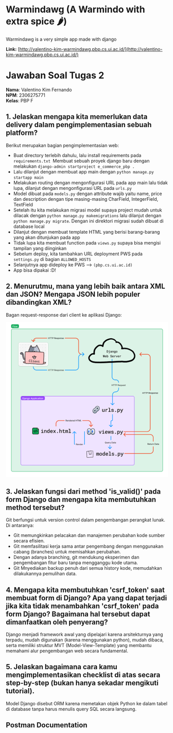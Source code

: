 # Warmindawg (A Warmindo with extra spice 🌶️)
Warmindawg is a very simple app made with django

**Link:** [http://valentino-kim-warmindawg.pbp.cs.ui.ac.id/](http://valentino-kim-warmindawg.pbp.cs.ui.ac.id/)

# Jawaban Soal Tugas 2

**Nama**: Valentino Kim Fernando <br />
**NPM**: 2306275771 <br />
**Kelas**: PBP F 

## 1. Jelaskan mengapa kita memerlukan data delivery dalam pengimplementasian sebuah platform?
Berikut merupakan bagian pengimplementasian web:
- Buat directory terlebih dahulu, lalu install requirements pada `requirements.txt `Membuat sebuah proyek django baru dengan melakukan `django-admin startproject e_commerce_pbp .`
- Lalu dilanjut dengan membuat app main dengan `python manage.py startapp main`
- Melakukan routing dengan mengonfigurasi URL pada app main lalu tidak lupa, dilanjut dengan mengonfigurasi URL pada `urls.py`
- Model dibuat pada `models.py` dengan attribute wajib yaitu name, price dan description dengan tipe masing-masing CharField, IntegerField, TextField
- Setelah itu kita melakukan migrasi model supaya project mudah untuk dilacak dengan `python manage.py makemigrations` lalu dilanjut dengan `python manage.py migrate`. Dengan ini direktori migrasi sudah dibuat di database local
- Dilanjut dengan membuat template HTML yang berisi barang-barang yang akan ditunjukan pada app
- Tidak lupa kita membuat function pada `views.py` supaya bisa mengisi tampilan yang diinginkan
- Sebelum deploy, kita tambahkan URL deployment PWS pada `settings.py` di bagian `ALLOWED_HOSTS`
- Selanjutnya app dideploy ke PWS --> `(pbp.cs.ui.ac.id)` 
- App bisa dipakai :D!

## 2. Menurutmu, mana yang lebih baik antara XML dan JSON? Mengapa JSON lebih populer dibandingkan XML?
Bagan request-response dari client ke aplikasi Django:

   <img src="public/PBP_Tugas 2.png">

## 3. Jelaskan fungsi dari method 'is_valid()' pada form Django dan mengapa kita membutuhkan method tersebut?
Git berfungsi untuk version control dalam pengembangan perangkat lunak. Di antaranya:
- Git memungkinkan pelacakan dan manajemen perubahan kode sumber secara efisien.
- Git memfasilitasi kerja sama antar pengembang dengan menggunakan cabang (branches) untuk memisahkan perubahan.
- Dengan adanya branching, git mendukung eksperimen dan pengembangan fitur baru tanpa mengganggu kode utama.
- Git Mnyediakan backup penuh dari semua history kode, memudahkan dilakukannya pemulihan data.

## 4. Mengapa kita membutuhkan 'csrf_token' saat membuat form di Django? Apa yang dapat terjadi jika kita tidak menambahkan 'csrf_token' pada form Django? Bagaimana hal tersebut dapat dimanfaatkan oleh penyerang?
Django menjadi framework awal yang dipelajari karena arsitekturnya yang terpadu, mudah digunakan (karena menggunakan python), mudah dibaca, serta memiliki struktur MVT (Model-View-Template) yang membantu memahami alur pengembangan web secara fundamental.

## 5. Jelaskan bagaimana cara kamu mengimplementasikan checklist di atas secara step-by-step (bukan hanya sekadar mengikuti tutorial).
Model Django disebut ORM karena memetakan objek Python ke dalam tabel di database tanpa harus menulis query SQL secara langsung.

## Postman Documentation
